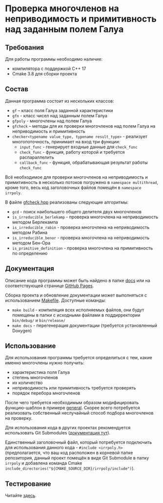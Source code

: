 # Проверка многочленов на неприводимость и примитивность над заданным полем Галуа

## Требования
Для работы программы необходимо наличие:
- компилятора с поддержкой C++ 17
- Cmake 3.8 для сборки проекта

## Состав
Данная программа состоит из нескольких классов:
- `gf` – класс поля Галуа заданной характеристики
- `gfn` - класс чисел над заданным полем Галуа
- `gfpoly` - многочлены над полем Галуа
- `gfcheck` – методы для их проверки многочленов над полем Галуа на неприводимость и примитивность
- `checker<typename value_type, typename result_type>` - реализует многопоточность, 
принимает на вход три функции:
  - `input_func` - генерирует входные данные для `check_func`
  - `check_func` - функция, работу которой и требуется распараллелить
  - `callback_func` - функция, обрабатывающая результат работы `check_func`
  
Всё необходимое для проверки многочленов на неприводимость и примитивность в несколько потоков
погружено в `namespace multithread`, кроме того, весь код заголовочных файлов помещён в
`namespace irrpoly`.

В файле [gfcheck.hpp](include/irrpoly/gfcheck.hpp) реализованы следующие алгоритмы:
- `gcd` - поиск наибольшего общего делителя двух многочленов
- `is_irreducible_berlekamp` - проверка многочлена на неприводимость методом Берлекампа
- `is_irreducible_rabin` - проверка многочлена на неприводимость методом Рабина
- `is_irreducible_benor` - проверка многочлена на неприводимость методом Бен-Ора
- `is_primitive_definition` - проверка многочлена на примитивность по определению

## Документация
Описание кода программы может быть найдено в папке [docs](docs) или на соответствующей странице
[GitHub Pages](https://irreducible-polynoms.github.io/irrpoly/html/).

Сборка проекта и обновление документации может выполняться с использованием [Makefile](Makefile).
Доступные команды:
- `make build` - компиляция всех исполняемых файлов, они будут помещены в папки
с исходными файлами в поддирректории `bin/debug/` и `bin/release/`
- `make docs` - перегенерация документации (требуется установленный Doxygen)

## Использование
Для использования программы требуется определиться с тем, какие именно многочлены нужно получить:
- характеристика поля Галуа
- степень многочленов
- их количество
- неприводимость или примитивность требуется проверять
- порядок перебора многочленов

После чего требуется необходимым образом модифицировать функцию-шаблон в примере
[general](examples/general/main.cpp). Скорее всего потребуется реализовать собственный
неслучайный способ подбора многочленов на проверку.

Для использования кода в других проектах рекомендуется использовать Git Submodules
([документация тут](https://git-scm.com/book/en/v2/Git-Tools-Submodules)).

Единственный заголовочный файл, который потребуется подключить для использования данного кода - 
`#include <irrpoly.h>` (предполагается, что ваш код расположен в корневой папке
репозитория, данный проект помещён в виде Git Submodule в папку `irrpoly` и добавлена
команда Cmake `include_directories("${CMAKE_SOURCE_DIR}/irrpoly/include")`).

## Тестирование
Читайте [здесь](tests/wolfram/README.md).
